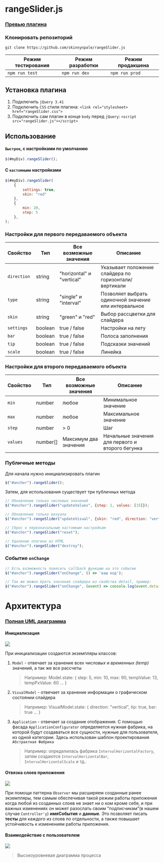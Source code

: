 # rangeSlider.js

### [Превью плагина](https://skinnynpale.github.io/rangeSlider.js/)

### Клонировать репозиторий

`git clone https://github.com/skinnynpale/rangeSlider.js`

| Режим тестирования | Режим разработки | Режим продакшена |
| ------------------ | ---------------- | ---------------- |
| `npm run test`     | `npm run dev`    | `npm run prod`   |

## Установка плагина

1. Подключить `jQuery 3.41`
2. Подключить `CSS` стили плагина: `<link rel="stylesheet> href="rangeSlider.css">`
3. Подключить сам плагин в конце `body` перед `jQuery`: `<script src="rangeSlider.js"></script>`

## Использование

#### `Быстрое`, с настройками по умолчанию

```javascript
$(#myDiv).rangeSlider();
```

#### С `кастомными` настройками

```javascript
$(#myDiv).rangeSlider(
    {
        settings: true,
        skin: "red"
    },
    {
        min: 20,
        step: 5
    },
);
```

### Настройки для первого передаваемого объекта

| Свойство    | Тип     | Все возможные значения    | Описание                                              |
| ----------- | ------- | ------------------------- | ----------------------------------------------------- |
| `direction` | string  | "horizontal" и "vertical" | Указывает положение слайдера по горизонтали/вертикали |
| `type`      | string  | "single" и "interval"     | Позволяет выбрать одиночной значение или интервальное |
| `skin`      | string  | "green" и "red"           | Выбор рассцветки для слайдера                         |
| `settings`  | boolean | true / false              | Настройки на лету                                     |
| `bar`       | boolean | true / false              | Полоса заполнения                                     |
| `tip`       | boolean | true / false              | Подсказки значений                                    |
| `scale`     | boolean | true / false              | Линейка                                               |

### Настройки для второго передаваемого объекта

| Свойство | Тип      | Все возможные значения | Описание                                         |
| -------- | -------- | ---------------------- | ------------------------------------------------ |
| `min`    | number   | любое                  | Минимальное значение                             |
| `max`    | number   | любое                  | Максимальное значение                            |
| `step`   | number   | > 0                    | Шаг                                              |
| `values` | number[] | Максимум два значения  | Начальные значения для первого и второго бегунка |

### Публичные методы
Для начала нужно инициализировать плагин
```javascript
$("#anchor").rangeSlider();
```
Затем, для использования существует три публичных метода
```javascript
// Обновление только числовых значений
$("#anchor").rangeSlider("updateValues", {step: 1, values: [15]}); 

// Обновление только визуала
$("#anchor").rangeSlider("updateVisual", {skin: "red", direction: "vertical"});

// Сброс к первоначальным кастомным настройкам
$("#anchor").rangeSlider("reset");

// Удаление плагина из HTML
$("#anchor").rangeSlider("destroy");
```

### Событие `onChange`
```javascript
// Есть возможность повесить callback функцию на это событие
$("#anchor").rangeSlider("onChange", () => 'ваш код');

// Так же можно брать значения слайдера из свойства detail, пример:
$("#anchor").rangeSlider("onChange", (event) => console.log(event.detail));
```

# Архитектура

### [Полная UML диаграмма](https://www.draw.io/?lightbox=1&highlight=0000ff&edit=_blank&layers=1&nav=1&title=rangeSlider%20Class%20Diagramm#Uhttps%3A%2F%2Fdrive.google.com%2Fuc%3Fid%3D1Xe6DzLpntBZs3fBWXV2PZ_qWj9ztVsGw%26export%3Ddownload)

#### Инициализация

![](https://sun9-12.userapi.com/c851016/v851016527/1dc77d/cX5dsrxl45Q.jpg)

При инициализации создаются экземпляры классов:

1. `Model` - отвечает за хранение всех _числовых_ и _временных (temp)_ значений, а так же все рассчеты

   > Например: Model.state: { step: 5, min: 10, max: 90, tempValue: 13, tempPxValue: 60 ... }
2. `VisualModel` - отвечает за хранение информации о графическом состоянии слайдера

   > Например: VisualModel.state: { direction: "vertical", tip: true, bar: true ... }
3. `Application` - отвечает за создание отображения. С помощью фасада `ApplicationConfigurator` определяется нужная фабрика, на которой будут создаваться все сущности, нужные для пользователя, из одной категории. Здесь использован шаблон проектирования `Абстрактная Фабрика`

   > Например: определилась фабрика `IntervalHorizontalFactory`, затем создаются `IntervalHorizontalBar`, `IntervalHorizontalScale` и тд..

#### Отвязка слоев приложения

![](https://sun9-8.userapi.com/c851420/v851420527/1e58a5/y7QgIOeIGRk.jpg)

При помощи паттерна `Observer` мы расширяем созданные ранее экземпляры, тем самым обеспечивая такой режим работы приложения когда любой из созданных слоев не знает ни о ком кроме себя, и при важных изменениях он может разослать своим "подписчикам"(в нашем случае `Controller'у`) **имяСобытия** и **данные**. Это позволяет писать **тесты** для каждого из слоев по отдельности, а также повышает устойчивость к изменениям работы приложения.

#### Взаимодействие с пользователем

![](https://sun9-6.userapi.com/c851420/v851420293/1ebdcf/1le7Bipcr2Q.jpg)

> Высокоуровневая диаграмма процесса
